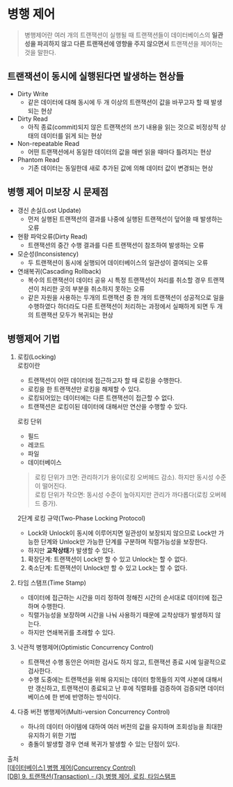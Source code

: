 # 병행 제어

> 병행제어란 여러 개의 트랜잭션이 실행될 때 트랜잭션들이 데이터베이스의 **일관성을 파괴하지 않고 다른 트랜잭션에 영향을 주지 않으면서** 트랜잭션을 제어하는 것을 말한다.

## 트랜잭션이 동시에 실행된다면 발생하는 현상들
- Dirty Write
  - 같은 데이터에 대해 동시에 두 개 이상의 트랜잭션이 값을 바꾸고자 할 때 발생되는 현상
- Dirty Read
  - 아직 종료(commit)되지 않은 트랜잭션의 쓰기 내용을 읽는 것으로 비정상적 상태의 데이터를 읽게 되는 현상
- Non-repeatable Read
  - 어떤 트랜잭션에서 동일한 데이터의 값을 매번 읽을 때마다 틀려지는 현상
- Phantom Read
  - 기존 데이터는 동일한데 새로 추가된 값에 의해 데이터 값이 변경되는 현상

## 병행 제어 미보장 시 문제점
- 갱신 손실(Lost Update)
  - 먼저 실행된 트랜잭션의 결과를 나중에 실행된 트랜잭션이 덮어쓸 때 발생하는 오류
- 현황 파악오류(Dirty Read)
  - 트랜잭션의 중간 수행 결과를 다른 트랜잭션이 참조하여 발생하는 오류
- 모순성(Inconsistency)
  - 두 트랜잭션이 동시에 실행되어 데이터베이스의 일관성이 결여되는 오류
- 연쇄복귀(Cascading Rollback)
  - 복수의 트랜잭션이 데이터 공유 시 특정 트랜잭션이 처리를 취소할 경우 트랜잭션이 처리한 곳의 부분을 취소하지 못하는 오류
  - 같은 자원을 사용하는 두개의 트랜잭션 중 한 개의 트랜잭션이 성공적으로 일을 수행하였다 하더라도 다른 트랜잭션이 처리하는 과정에서 실패하게 되면 두 개의 트랜잭션 모두가 복귀되는 현상

## 병행제어 기법
1. 로킹(Locking)  
   로킹이란
      - 트랜잭션이 어떤 데이터에 접근하고자 할 때 로킹을 수행한다.
      - 로킹을 한 트랜잭션만 로킹을 해제할 수 있다.
      - 로킹되어있는 데이터에는 다른 트랜잭션이 접근할 수 없다.
      - 트랜잭션은 로킹이된 데이터에 대해서만 연산을 수행할 수 있다.

   로킹 단위
      - 필드
      - 레코드
      - 파일
      - 데이터베이스
      > 로킹 단위가 크면: 관리하기가 용이(로킹 오버헤드 감소). 하지만 동시성 수준이 떨어진다.  
        로킹 단위가 작으면: 동시성 수준이 높아지지만 관리가 까다롭다(로킹 오버헤드 증가).

   2단계 로킹 규약(Two-Phase Locking Protocol)
      - Lock와 Unlock이 동시에 이루어지면 일관성이 보장되지 않으므로 Lock만 가능한 단계와 Unlock만 가능한 단계를 구분하며 직렬가능성을 보장한다.
      - 하지만 **교착상태**가 발생할 수 있다.
      1. 확장단계: 트랜잭션이 Lock만 할 수 있고 Unlock는 할 수 없다.
      2. 축소단계: 트랜잭션이 Unlock만 할 수 있고 Lock는 할 수 없다. 

2. 타임 스탬프(Time Stamp)
   - 데이터에 접근하는 시간을 미리 정하여 정해진 시간의 순서대로 데이터에 접근하며 수행한다.
   - 직렬가능성을 보장하며 시간을 나눠 사용하기 때문에 교착상태가 발생하지 않는다.
   - 하지만 연쇄복귀를 초래할 수 있다.
3. 낙관적 병행제어(Optimistic Concurrency Control)
   - 트랜잭션 수행 동안은 어떠한 검사도 하지 않고, 트랜잭션 종료 시에 일괄적으로 검사한다.
   - 수행 도중에는 트랜잭션을 위해 유지되는 데이터 항목들의 지역 사본에 대해서만 갱신하고, 트랜잭션이 종료되고 난 후에 직렬화를 검증하여 검증되면 데이터베이스에 한 번에 반영하는 방식이다.
4. 다중 버전 병행제어(Multi-version Concurrency Control)
   - 하나의 데이터 아이템에 대하여 여러 버전의 값을 유지하며 조회성능을 최대한 유지하기 위한 기법
   - 충돌이 발생할 경우 연쇄 복귀가 발생할 수 있는 단점이 있다.


출처  
[[데이터베이스] 병행 제어(Concurrency Control)](https://kosaf04pyh.tistory.com/300)  
[[DB] 9. 트랜잭션(Transaction) - (3) 병행 제어, 로킹, 타임스탬프](https://rebro.kr/163)